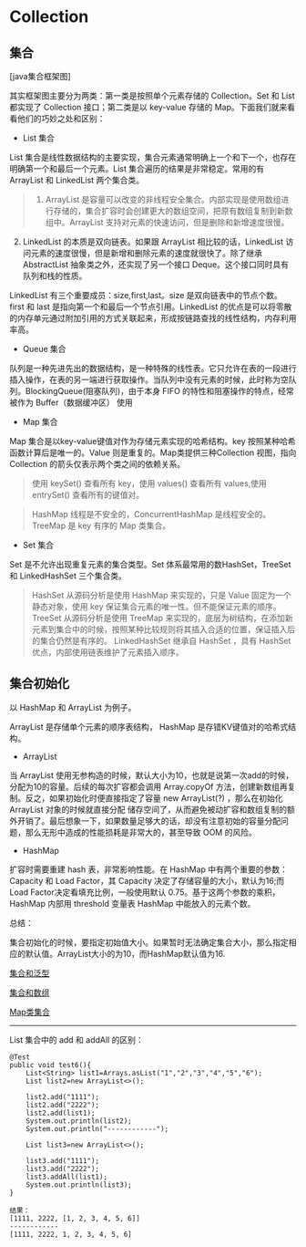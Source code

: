 # Collection
## 集合
[java集合框架图]

其实框架图主要分为两类：第一类是按照单个元素存储的 Collection。Set 和 List 都实现了 Collection 接口；第二类是以 key-value 存储的 Map。下面我们就来看看他们的巧妙之处和区别：

- List 集合

List 集合是线性数据结构的主要实现，集合元素通常明确上一个和下一个，也存在明确第一个和最后一个元素。List 集合遍历的结果是非常稳定。常用的有 ArrayList 和 LinkedList 两个集合类。

>1. ArrayList 是容量可以改变的非线程安全集合。内部实现是使用数组进行存储的，集合扩容时会创建更大的数组空间，把原有数组复制到新数组中。ArrayList 支持对元素的快速访问，但是删除和新增速度很慢。
2. LinkedList 的本质是双向链表。如果跟 ArrayList 相比较的话，LinkedList 访问元素的速度很慢，但是新增和删除元素的速度就很快了。除了继承 AbstractList 抽象类之外，还实现了另一个接口 Deque。这个接口同时具有队列和栈的性质。

LinkedList  有三个重要成员：size,first,last。size 是双向链表中的节点个数。first 和 last 是指向第一个和最后一个节点引用。LinkedList 的优点是可以将零散的内存单元通过附加引用的方式关联起来，形成按链路查找的线性结构，内存利用率高。

- Queue 集合

队列是一种先进先出的数据结构，是一种特殊的线性表。它只允许在表的一段进行插入操作，在表的另一端进行获取操作。当队列中没有元素的时候，此时称为空队列。BlockingQueue(阻塞队列)，由于本身 FIFO 的特性和阻塞操作的特点，经常被作为 Buffer（数据缓冲区） 使用

- Map 集合

Map 集合是以key-value键值对作为存储元素实现的哈希结构。key 按照某种哈希函数计算后是唯一的。Value 则是重复的。Map类提供三种Collection 视图，指向 Collection 的箭头仅表示两个类之间的依赖关系。

> 使用 keySet() 查看所有 key，使用 values() 查看所有 values,使用 entrySet() 查看所有的键值对。

> HashMap 线程是不安全的，ConcurrentHashMap 是线程安全的。TreeMap 是 key 有序的 Map 类集合。 

- Set 集合

Set 是不允许出现重复元素的集合类型。Set 体系最常用的数HashSet，TreeSet 和 LinkedHashSet 三个集合类。

> HashSet 从源码分析是使用 HashMap 来实现的，只是 Value 固定为一个静态对象，使用 key 保证集合元素的唯一性。但不能保证元素的顺序。
> TreeSet 从源码分析是使用 TreeMap 来实现的，底层为树结构，在添加新元素到集合中的时候，按照某种比较规则将其插入合适的位置，保证插入后的集合仍然是有序的。
> LinkedHashSet 继承自 HashSet ，具有 HashSet 优点，内部使用链表维护了元素插入顺序。

## 集合初始化
以 HashMap 和 ArrayList 为例子。

ArrayList 是存储单个元素的顺序表结构， HashMap 是存错KV键值对的哈希式结构。

- ArrayList 

当 ArrayList 使用无参构造的时候，默认大小为10，也就是说第一次add的时候，分配为10的容量。后续的每次扩容都会调用 Array.copyOf 方法，创建新数组再复制。反之，如果初始化时便直接指定了容量 new ArrayList(?) ，那么在初始化 ArrayList 对象的时候就直接分配 储存空间了，从而避免被动扩容和数组复制的额外开销了。最后想象一下，如果数量足够大的话，却没有注意初始的容量分配问题，那么无形中造成的性能损耗是非常大的，甚至导致 OOM 的风险。

- HashMap

扩容时需要重建 hash 表，非常影响性能。在 HashMap 中有两个重要的参数：Capacity 和 Load Factor，其 Capacity 决定了存储容量的大小，默认为16;而Load Factor决定看填充比例，一般使用默认 0.75。基于这两个参数的乘积，HashMap 内部用 threshold 变量表 HashMap 中能放入的元素个数。

总结：

集合初始化的时候，要指定初始值大小。如果暂时无法确定集合大小，那么指定相应的默认值。ArrayList大小的为10，而HashMap默认值为16.

[集合和泛型](https://github.com/helloGitHubQ/FiveYears/blob/master/docs/base/collection/collectionGenerics.md)

[集合和数组](https://github.com/helloGitHubQ/FiveYears/blob/master/docs/base/collection/collectionList.md)

[Map类集合](https://github.com/helloGitHubQ/FiveYears/blob/master/docs/base/collection/map.md)

----
List 集合中的 add 和 addAll 的区别：

	@Test
    public void test6(){
        List<String> list1=Arrays.asList("1","2","3","4","5","6");
        List list2=new ArrayList<>();

        list2.add("1111");
        list2.add("2222");
        list2.add(list1);
        System.out.println(list2);
        System.out.println("------------");

        List list3=new ArrayList<>();

        list3.add("1111");
        list3.add("2222");
        list3.addAll(list1);
        System.out.println(list3);
    }

	结果：
	[1111, 2222, [1, 2, 3, 4, 5, 6]]
	------------
	[1111, 2222, 1, 2, 3, 4, 5, 6]